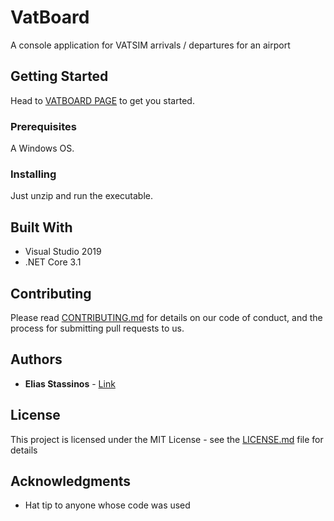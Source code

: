 # VatBoard
A console application for VATSIM arrivals / departures for an airport

## Getting Started

Head to [VATBOARD PAGE](http://www.estassinos.com/vatboard) to get you started.

### Prerequisites

A Windows OS.

### Installing

Just unzip and run the executable.

## Built With

* Visual Studio 2019
* .NET Core 3.1

## Contributing

Please read [CONTRIBUTING.md](https://gist.github.com/PurpleBooth/b24679402957c63ec426) for details on our code of conduct, and the process for submitting pull requests to us.

## Authors

* **Elias Stassinos** - [Link](http://www.estassinos.com)

## License

This project is licensed under the MIT License - see the [LICENSE.md](LICENSE.md) file for details

## Acknowledgments

* Hat tip to anyone whose code was used

